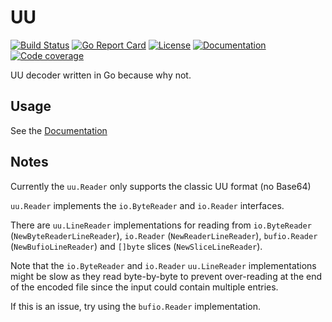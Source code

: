 # UU

[![Build Status](https://travis-ci.org/gsson/uu.svg)](https://travis-ci.org/gsson/uu) [![Go Report Card](https://goreportcard.com/badge/github.com/gsson/uu)](https://goreportcard.com/report/github.com/gsson/uu) [![License](https://img.shields.io/github/license/gsson/uu.svg?maxAge=2592000)](https://github.com/gsson/uu/blob/master/LICENSE) [![Documentation](https://godoc.org/github.com/gsson/uu?status.svg)](http://godoc.org/github.com/gsson/uu) [![Code coverage](https://img.shields.io/codecov/c/github/gsson/uu.svg)](codecov.io/github/gsson/uu?branch=master)

UU decoder written in Go because why not.

## Usage

See the [Documentation](http://godoc.org/github.com/gsson/uu)

## Notes

Currently the `uu.Reader` only supports the classic UU format (no Base64)

`uu.Reader` implements the `io.ByteReader` and `io.Reader` interfaces.

There are `uu.LineReader` implementations for reading from `io.ByteReader` (`NewByteReaderLineReader`), `io.Reader` (`NewReaderLineReader`), `bufio.Reader` (`NewBufioLineReader`) and `[]byte` slices (`NewSliceLineReader`).

Note that the `io.ByteReader` and `io.Reader` `uu.LineReader` implementations might be slow as they read byte-by-byte to prevent over-reading at the end of the encoded file since the input could contain multiple entries.

If this is an issue, try using the `bufio.Reader` implementation.
